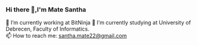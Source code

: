 ### Hi there 👋,I'm Mate Santha

🔭 I’m currently working at BitNinja
🌱 I’m currently studying at University of Debrecen, Faculty of Informatics.  
📫 How to reach me: santha.mate22@gmail.com

<!--
**Samate99/Samate99** is a ✨ _special_ ✨ repository because its `README.md` (this file) appears on your GitHub profile.

Here are some ideas to get you started:

- 🔭 I’m currently working on ...
- 🌱 I’m currently learning ...
- 👯 I’m looking to collaborate on ...
- 🤔 I’m looking for help with ...
- 💬 Ask me about ...
- 📫 How to reach me: ...
- 😄 Pronouns: ...
- ⚡ Fun fact: ...
-->
